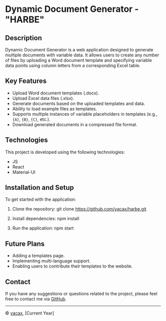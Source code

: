 # Dynamic Document Generator - "HARBE"

## Description

Dynamic Document Generator is a web application designed to generate multiple documents with variable data. It allows users to create any number of files by uploading a Word document template and specifying variable data points using column letters from a corresponding Excel table.

## Key Features

- Upload Word document templates (.docx).
- Upload Excel data files (.xlsx).
- Generate documents based on the uploaded templates and data.
- Ability to load example files as templates.
- Supports multiple instances of variable placeholders in templates (e.g., `{A}`, `{B}`, `{C}`, etc.).
- Download generated documents in a compressed file format.

## Technologies

This project is developed using the following technologies:

- JS
- React
- Material-UI

## Installation and Setup

To get started with the application:

1. Clone the repository:
   git clone https://github.com/yacax/harbe.git

2. Install dependencies:
   npm install

3. Run the application:
   npm start

## Future Plans

- Adding a templates page.
- Implementing multi-language support.
- Enabling users to contribute their templates to the website.

## Contact

If you have any suggestions or questions related to the project, please feel free to contact me via [GitHub](https://github.com/yacax).

---

&copy; [yacax](https://github.com/yacax), [Current Year]
